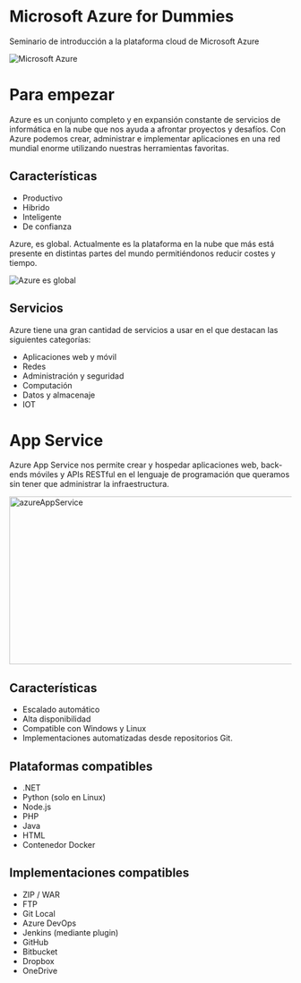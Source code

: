 # Microsoft Azure for Dummies
Seminario de introducción a la plataforma cloud de Microsoft Azure

![Microsoft Azure](https://ktconnections.com/images/easyblog_articles/658/microsoft-azure-500x500.png)

# Para empezar
Azure es un conjunto completo y en expansión constante de servicios de informática en la nube que nos ayuda a afrontar proyectos y desafíos. Con Azure podemos crear, administrar e implementar aplicaciones en una red mundial enorme utilizando nuestras herramientas favoritas.

## Características
- Productivo
- Hibrido
- Inteligente
- De confianza

Azure, es global. Actualmente es la plataforma en la nube que más está presente en distintas partes del mundo permitiéndonos reducir costes y tiempo.

![Azure es global](https://www.thomasmaurer.ch/wp-content/uploads/2019/08/Microsoft-Azure-Regions-Map-with-Swiss-Azure-Regions-Switzerland.jpg)

## Servicios
Azure tiene una gran cantidad de servicios a usar en el que destacan las siguientes categorías:

- Aplicaciones web y móvil
- Redes
- Administración y seguridad
- Computación
- Datos y almacenaje
- IOT


# App Service
Azure App Service nos permite crear y hospedar aplicaciones web, back-ends móviles y APIs RESTful en el lenguaje de programación que queramos sin tener que administrar la infraestructura.

<img src="https://slideplayer.com/slide/12341982/73/images/2/Azure+App+Service+Family.jpg" alt="azureAppService" width="530" height="300"></img>

## Características
- Escalado automático
- Alta disponibilidad
- Compatible con Windows y Linux
- Implementaciones automatizadas desde repositorios Git.

## Plataformas compatibles
- .NET
- Python (solo en Linux)
- Node.js
- PHP
- Java
- HTML
- Contenedor Docker

## Implementaciones compatibles
- ZIP / WAR
- FTP
- Git Local
- Azure DevOps
- Jenkins (mediante plugin)
- GitHub
- Bitbucket
- Dropbox
- OneDrive
